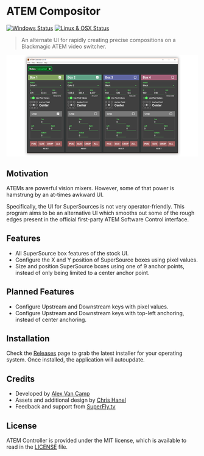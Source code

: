 # ATEM Compositor

[![Windows Status](https://ci.appveyor.com/api/projects/status/qr7b0at8kahdinow/branch/master?svg=true)](https://ci.appveyor.com/project/supportclass/atem-compositor/branch/master)
[![Linux & OSX Status](https://travis-ci.com/TipoftheHats/atem-compositor.svg?branch=master)](https://travis-ci.com/TipoftheHats/atem-compositor)

> An alternate UI for rapidly creating precise compositions on a Blackmagic ATEM video switcher.

![screenshot](screenshot.png)

## Motivation
ATEMs are powerful vision mixers. However, some of that power is hamstrung by an at-times awkward UI.

Specifically, the UI for SuperSources is not very operator-friendly. This program aims to be an alternative UI which smooths out some of the rough edges present in the official first-party ATEM Software Control interface.

## Features
- All SuperSource box features of the stock UI.
- Configure the X and Y position of SuperSource boxes using pixel values.
- Size and position SuperSource boxes using one of 9 anchor points, instead of only being limited to a center anchor point. 

## Planned Features
- Configure Upstream and Downstream keys with pixel values.
- Configure Upstream and Downstream keys with top-left anchoring, instead of center anchoring.

## Installation
Check the [Releases](https://github.com/tipofthehats/atem-controller/releases) page to grab the latest installer for your operating system.
Once installed, the application will autoupdate.

## Credits
- Developed by [Alex Van Camp](https://twitter.com/vancamp)
- Assets and additional design by [Chris Hanel](https://twitter.com/chrishanel)
- Feedback and support from [SuperFly.tv](http://superfly.tv/)

## License
ATEM Controller is provided under the MIT license, which is available to read in the 
[LICENSE](https://github.com/tipofthehats/atem-controller/blob/master/LICENSE) file.
